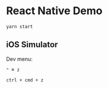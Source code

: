 # React Native Demo

```
yarn start
```

## iOS Simulator

Dev menu:

```
⌃ ⌘ z

ctrl + cmd + z
```
